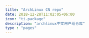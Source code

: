 ```yaml
---
title: "ArchLinux CN repo"
date: 2018-12-28T11:02:05+06:00
icon: "ti-package"
description: "archlinux中文用户组仓库"
type : "pages"
---
```

